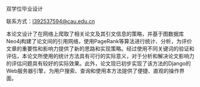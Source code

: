 双学位毕业设计

联系方式：l392537594@cau.edu.cn

本论文设计了在网络上爬取了相关论文及其引文信息的策略，并基于图数据库Neo4j构建了论文间的引用网络，使用PageRank等算法进行统计、分析，为评价文章的重要性和影响力提供了新的思路和实现策略。经过使用不同关键词的验证和评估，本论文所使用的统计方法具有可行的实际意义，对于分析和解决论文影响力的评估问题具有较好的实际效果。此外，论文现已初步实现了该方法的Django的Web服务器引擎，为用户搜索、查询和使用本方法提供了便捷、直观的操作界面。